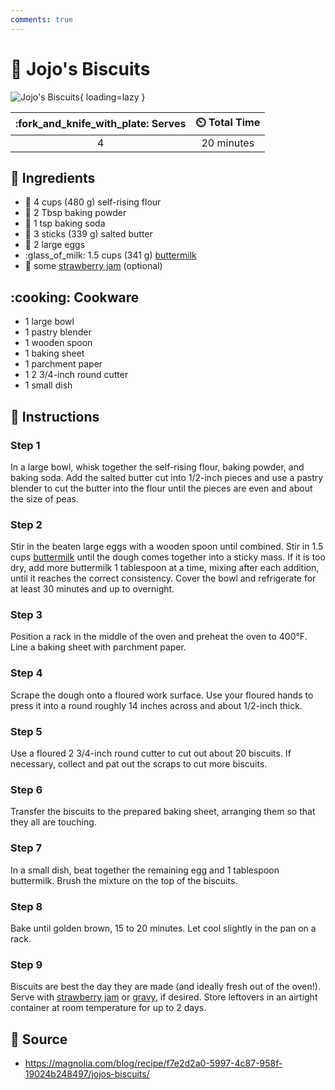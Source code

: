 ```yaml
---
comments: true
---
```

# :cookie: Jojo's Biscuits

![Jojo's Biscuits](../assets/images/jojo's-biscuits.jpg){ loading=lazy }

| :fork_and_knife_with_plate: Serves | :timer_clock: Total Time |
|:----------------------------------:|:-----------------------: |
| 4 | 20 minutes |

## :salt: Ingredients

- :ear_of_rice: 4 cups (480 g) self-rising flour
- :dash: 2 Tbsp baking powder
- :cup_with_straw: 1 tsp baking soda
- :butter: 3 sticks (339 g) salted butter
- :egg: 2 large eggs
- :glass_of_milk: 1.5 cups (341 g) [buttermilk][1]
- :strawberry: some [strawberry jam][2] (optional)

## :cooking: Cookware

- 1 large bowl
- 1 pastry blender
- 1 wooden spoon
- 1 baking sheet
- 1 parchment paper
- 1 2 3/4-inch round cutter
- 1 small dish

## :pencil: Instructions

### Step 1

In a large bowl, whisk together the self-rising flour, baking powder, and baking soda. Add the salted butter cut into
1/2-inch pieces and use a pastry blender to cut the butter into the flour until the pieces are even and about the
size of peas.

### Step 2

Stir in the beaten large eggs with a wooden spoon until combined. Stir in 1.5 cups [buttermilk][1] until the dough
comes together into a sticky mass. If it is too dry, add more buttermilk 1 tablespoon at a time, mixing after each
addition, until it reaches the correct consistency. Cover the bowl and refrigerate for at least 30 minutes and up
to overnight.

### Step 3

Position a rack in the middle of the oven and preheat the oven to 400°F. Line a baking sheet with parchment paper.

### Step 4

Scrape the dough onto a floured work surface. Use your floured hands to press it into a round roughly 14 inches across
and about 1/2-inch thick.

### Step 5

Use a floured 2 3/4-inch round cutter to cut out about 20 biscuits. If necessary, collect and pat out the scraps to cut
more biscuits.

### Step 6

Transfer the biscuits to the prepared baking sheet, arranging them so that they all are touching.

### Step 7

In a small dish, beat together the remaining egg and 1 tablespoon buttermilk. Brush the mixture on the top of the
biscuits.

### Step 8

Bake until golden brown, 15 to 20 minutes. Let cool slightly in the pan on a rack.

### Step 9

Biscuits are best the day they are made (and ideally fresh out of the oven!). Serve with [strawberry jam][2] or
[gravy][3], if desired. Store leftovers in an airtight container at room temperature for up to 2 days.

## :link: Source

- <https://magnolia.com/blog/recipe/f7e2d2a0-5997-4c87-958f-19024b248497/jojos-biscuits/>

[1]: <../ingredients/buttermilk.md>
[2]: <../sauces-and-dressings/single-jar-of-fruit-jam.md>
[3]: <../sauces-and-dressings/vegetarian-sausage-gravy.md>
